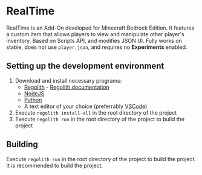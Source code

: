 # RealTime

RealTime is an Add-On developed for Minecraft:Bedrock Edition. It features a custom item that allows players to view and manipulate other player's inventory. Based on Scripts API, and modifies JSON UI. Fully works on stable, does not use `player.json`, and requires no **Experiments** enabled.

## Setting up the development environment

1. Download and install necessary programs:
   - [Regolith](https://github.com/Bedrock-OSS/regolith/releases) - [Regolith documentation](https://bedrock-oss.github.io/regolith/guide/installing)
   - [NodeJS](https://nodejs.org/en/download/)
   - [Python](https://www.python.org/downloads/)
   - A text editor of your choice (preferrably [VSCode](https://code.visualstudio.com/))
2. Execute `regolith install-all` in the root directory of the project
3. Execute `regolith run` in the root directory of the project to build the project

## Building

Execute `regolith run` in the root directory of the project to build the project. It is recommended to build the project.
